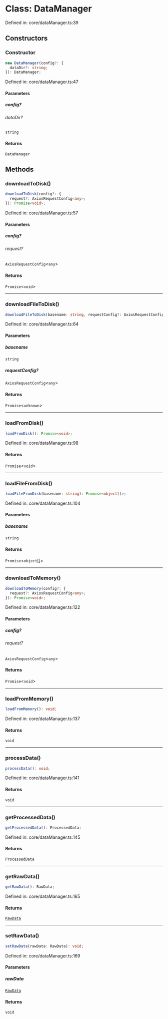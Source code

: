 # Class: DataManager

Defined in: core/dataManager.ts:39

## Constructors

### Constructor

```ts
new DataManager(config?: {
  dataDir?: string;
}): DataManager;
```

Defined in: core/dataManager.ts:47

#### Parameters

##### config?

###### dataDir?

`string`

#### Returns

`DataManager`

## Methods

### downloadToDisk()

```ts
downloadToDisk(config?: {
  request?: AxiosRequestConfig<any>;
}): Promise<void>;
```

Defined in: core/dataManager.ts:57

#### Parameters

##### config?

###### request?

`AxiosRequestConfig`\<`any`\>

#### Returns

`Promise`\<`void`\>

***

### downloadFileToDisk()

```ts
downloadFileToDisk(basename: string, requestConfig?: AxiosRequestConfig<any>): Promise<unknown>;
```

Defined in: core/dataManager.ts:64

#### Parameters

##### basename

`string`

##### requestConfig?

`AxiosRequestConfig`\<`any`\>

#### Returns

`Promise`\<`unknown`\>

***

### loadFromDisk()

```ts
loadFromDisk(): Promise<void>;
```

Defined in: core/dataManager.ts:98

#### Returns

`Promise`\<`void`\>

***

### loadFileFromDisk()

```ts
loadFileFromDisk(basename: string): Promise<object[]>;
```

Defined in: core/dataManager.ts:104

#### Parameters

##### basename

`string`

#### Returns

`Promise`\<`object`[]\>

***

### downloadToMemory()

```ts
downloadToMemory(config?: {
  request?: AxiosRequestConfig<any>;
}): Promise<void>;
```

Defined in: core/dataManager.ts:122

#### Parameters

##### config?

###### request?

`AxiosRequestConfig`\<`any`\>

#### Returns

`Promise`\<`void`\>

***

### loadFromMemory()

```ts
loadFromMemory(): void;
```

Defined in: core/dataManager.ts:137

#### Returns

`void`

***

### processData()

```ts
processData(): void;
```

Defined in: core/dataManager.ts:141

#### Returns

`void`

***

### getProcessedData()

```ts
getProcessedData(): ProcessedData;
```

Defined in: core/dataManager.ts:145

#### Returns

[`ProcessedData`](../wiki/Types.TypeAlias.ProcessedData)

***

### getRawData()

```ts
getRawData(): RawData;
```

Defined in: core/dataManager.ts:165

#### Returns

[`RawData`](../wiki/Types.TypeAlias.RawData)

***

### setRawData()

```ts
setRawData(rawData: RawData): void;
```

Defined in: core/dataManager.ts:169

#### Parameters

##### rawData

[`RawData`](../wiki/Types.TypeAlias.RawData)

#### Returns

`void`
